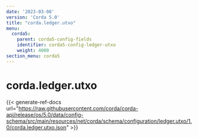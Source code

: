 ```yaml
---
date: '2023-03-08'
version: 'Corda 5.0'
title: "corda.ledger.utxo"
menu:
  corda5:
    parent: corda5-config-fields
    identifier: corda5-config-ledger-utxo
    weight: 4000
section_menu: corda5
---
```

# corda.ledger.utxo
{{< generate-ref-docs url="https://raw.githubusercontent.com/corda/corda-api/release/os/5.0/data/config-schema/src/main/resources/net/corda/schema/configuration/ledger.utxo/1.0/corda.ledger.utxo.json" >}}